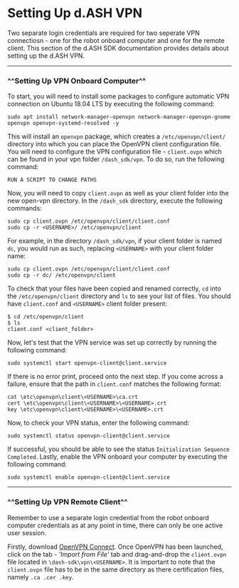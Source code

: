# Setting Up d.ASH VPN

Two separate login credentials are required for two seperate VPN connectiosn - one for the robot onboard computer and one for the remote client. This section of the d.ASH SDK documentation provides details about setting up the d.ASH VPN. 

---

### ^^Setting Up VPN Onboard Computer^^

To start, you will need to install some packages to configure automatic VPN connection on Ubuntu 18.04 LTS by executing the following command:

``` python3
sudo apt install network-manager-openvpn network-manager-openvpn-gnome openvpn openvpn-systemd-resolved -y
```

This will install an `openvpn` package, which creates a `/etc/openvpn/client/` directory into which you can place the OpenVPN client configuration file. You will need to configure the VPN configuration file - `client.ovpn` which can be found in your vpn folder `/dash_sdk/vpn`. To do so, run the following command:


```
RUN A SCRIPT TO CHANGE PATHS 
```


Now, you will need to copy `client.ovpn` as well as your client folder into the new open-vpn directory. In the `/dash_sdk` directory, execute the following commands:

``` python3
sudo cp client.ovpn /etc/openvpn/client/client.conf 
sudo cp -r <USERNAME>/ /etc/openvpn/client
```

For example, in the directory `/dash_sdk/vpn`, if your client folder is named `dc`, you would run as such, replacing `<USERNAME>` with your client folder name:

``` python3
sudo cp client.ovpn /etc/openvpn/client/client.conf 
sudo cp -r dc/ /etc/openvpn/client
```

To check that your files have been copied and renamed correctly, `cd` into the `/etc/openvpn/client` directory and `ls` to see your list of files. You should have `client.conf` and `<USERNAME>` client folder present:
``` python3
$ cd /etc/openvpn/client
$ ls
client.conf <client_folder>
```

Now, let's test that the VPN service was set up correctly by running the following command:
``` python3
sudo systemctl start openvpn-client@client.service
```

If there is no error print, proceed onto the next step. If you come across a failure, ensure that the path in `client.conf` matches the following format:

```python3
cat \etc\openvpn\client\<USERNAME>\ca.crt
cert \etc\openvpn\client\<USERNAME>\<USERNAME>.crt
key \etc\openvpn\client\<USERNAME>\<USERNAME>.crt
```

Now, to check your VPN status, enter the following command: 
``` python3 
sudo systemctl status openvpn-client@client.service
```
If successful, you should be able to see the status `Initialization Sequence Completed`. Lastly, enable the VPN onboard your computer by executing the following command: 

``` python3
sudo systemctl enable openvpn-client@client.service
```

---

### ^^Setting Up VPN Remote Client^^

Remember to use a separate login credential from the robot onboard computer credentials as at any point in time, there can only be one active user session.

Firstly, download [OpenVPN Connect](https://openvpn.net/client-connect-vpn-for-windows/). Once OpenVPN has been launched, click on the tab - _'Import from File'_ tab and drag-and-drop the `client.ovpn` file located in `\dash-sdk\vpn\<USERNAME>`. It is important to note that the `client.ovpn` file has to be in the same directory as there certification files, namely `.ca .cer .key`.


